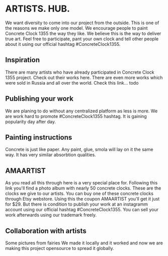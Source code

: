 # ARTISTS. HUB.

We want diversity to come into our project from the outside. This is one of the reasons we make only one model. We encourage people to paint Concrete Clock 1355 the way they like. We believe this is the way to deliver true art. Feel free to participate, pant your own clock and tell other people about it using our official hashtag #ConcreteClock1355.

## Inspiration
There are many artists who have already participated in Concrete Clock 1355 project. Check out their works here. There are even more works which were sold in Russia and all over the world. Check this link... todo

## Publishing your work
We are planing to do without any centralized platform as less is more. We are work hard to promote #ConcreteClock1355 hashtag. It is gaining popularity day after day. 
 
## Painting instructions
Concrete is just like paper. Any paint, glue, smola will lay on it the same way. It has very similar absorbtion qualities. 

## AMAARTIST
As you read all this through here is a very special place for. Following this link you'll find a photo album with nearly 50 concrete clocks. These are the clocks we give to our artists. You can buy one of these concrete clocks through Etsy webstore. Using this the coupon AMAARTIST you'll get it just for $29. But there is condition to publish your work at an instagramm account using our official hashtag #ConcreteClock1355. You can sell your work afterwards using our trademark freely. 

## Collaboration with artists
Some pictures from fairies
We made it locally and it worked and now we are making this project opensource to spread it globally. 